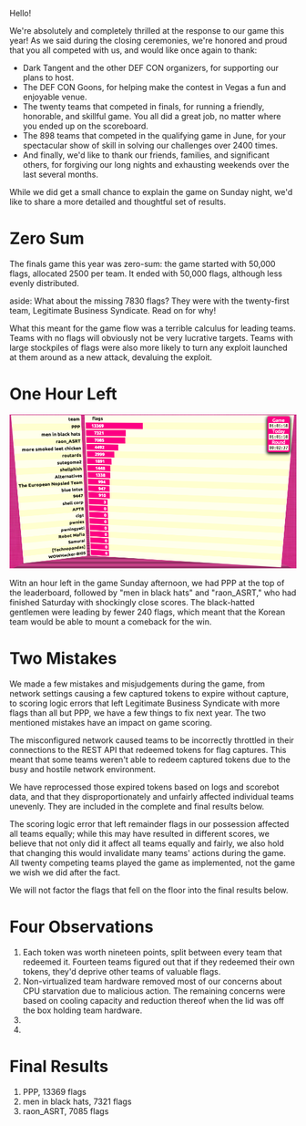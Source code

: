 Hello!

We're absolutely and completely thrilled at the response to our game this year!
As we said during the closing ceremonies, we're honored and proud that you all
competed with us, and would like once again to thank:

* Dark Tangent and the other DEF CON organizers, for supporting our plans to host.
* The DEF CON Goons, for helping make the contest in Vegas a fun and enjoyable
  venue.
* The twenty teams that competed in finals, for running a friendly, honorable, 
  and skillful game. You all did a great job, no matter where you ended up on 
  the scoreboard.
* The 898 teams that competed in the qualifying game in June, for your 
  spectacular show of skill in solving our challenges over 2400 times.
* And finally, we'd like to thank our friends, families, and significant others,
  for forgiving our long nights and exhausting weekends over the last several 
  months.

While we did get a small chance to explain the game on Sunday night, we'd like
to share a more detailed and thoughtful set of results.

# Zero Sum

The finals game this year was zero-sum: the game started with 50,000 flags,
allocated 2500 per team. It ended with 50,000 flags, although less evenly 
distributed.

aside:
What about the missing 7830 flags? They were with the twenty-first team,
Legitimate Business Syndicate. Read on for why!

What this meant for the game flow was a terrible calculus for leading teams. 
Teams with no flags will obviously not be very lucrative targets. Teams with
large stockpiles of flags were also more likely to turn any exploit launched at 
them around as a new attack, devaluing the exploit.

# One Hour Left

![Scoreboard with one hour left](one_hour_left.png)

Witn an hour left in the game Sunday afternoon, we had PPP at the top of the 
leaderboard, followed by "men in black hats" and "raon_ASRT," who had finished
Saturday with shockingly close scores. The black-hatted gentlemen were leading 
by fewer 240 flags, which meant that the Korean team would be able to mount a 
comeback for the win.

# Two Mistakes

We made a few mistakes and misjudgements during the game, from network settings
causing a few captured tokens to expire without capture, to scoring logic errors
that left Legitimate Business Syndicate with more flags than all but PPP, we
have a few things to fix next year. The two mentioned mistakes have an impact
on game scoring.

The misconfigured network caused teams to be incorrectly throttled in their 
connections to the REST API that redeemed tokens for flag captures. This meant
that some teams weren't able to redeem captured tokens due to the busy and 
hostile network environment. 

We have reprocessed those expired tokens based on logs and scorebot data, and 
that they disproportionately and unfairly affected individual teams unevenly. 
They are included in the complete and final results below.

The scoring logic error that left remainder flags in our possession affected
all teams equally; while this may have resulted in different scores, we believe
that not only did it affect all teams equally and fairly, we also hold that
changing this would invalidate many teams' actions during the game. All twenty
competing teams played the game as implemented, not the game we wish we did
after the fact.

We will not factor the flags that fell on the floor into the final results 
below.

# Four Observations

1. Each token was worth nineteen points, split between every team that
   redeemed it. Fourteen teams figured out that if they redeemed their
   own tokens, they'd deprive other teams of valuable flags.
2. Non-virtualized team hardware removed most of our concerns about CPU
   starvation due to malicious action. The remaining concerns were based
   on cooling capacity and reduction thereof when the lid was off the box
   holding team hardware.
3. 
4.

# Final Results

1. PPP, 13369 flags
2. men in black hats, 7321 flags
3. raon_ASRT, 7085 flags